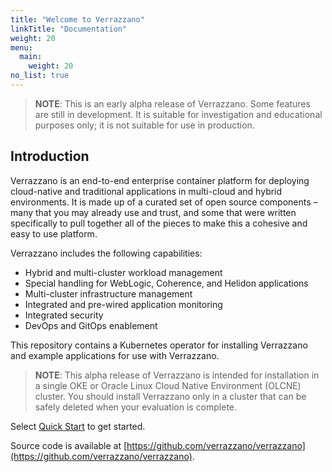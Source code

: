 ```yaml
---
title: "Welcome to Verrazzano"
linkTitle: "Documentation"
weight: 20
menu:
  main:
    weight: 20
no_list: true
---
```


> **NOTE**: This is an early alpha release of Verrazzano. Some features are still in development.
It is suitable for investigation and educational purposes only; it is not suitable for use in production.

## Introduction
Verrazzano is an end-to-end enterprise container platform for deploying cloud-native and traditional applications in multi-cloud and hybrid environments. It is made up of a curated set of open source components – many that you may already use and trust, and some that were written specifically to pull together all of the pieces to make this a cohesive and easy to use platform.

Verrazzano includes the following capabilities:

- Hybrid and multi-cluster workload management
- Special handling for WebLogic, Coherence, and Helidon applications
- Multi-cluster infrastructure management
- Integrated and pre-wired application monitoring
- Integrated security
- DevOps and GitOps enablement

This repository contains a Kubernetes operator for installing Verrazzano and example applications for use with Verrazzano.

> **NOTE**: This alpha release of Verrazzano is intended for installation in a single OKE or Oracle Linux Cloud Native Environment (OLCNE) cluster. You should install Verrazzano only in a cluster that can be safely deleted when your evaluation is complete.

Select [Quick Start](quickstart) to get started.

Source code is available at [https://github.com/verrazzano/verrazzano](https://github.com/verrazzano/verrazzano).
